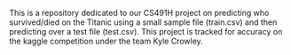 This is a repository dedicated to our CS491H project on predicting who survived/died on the Titanic using a small sample file (train.csv) and then predicting over a test file (test.csv).
This project is tracked for accuracy on the kaggle competition under the team Kyle Crowley.

